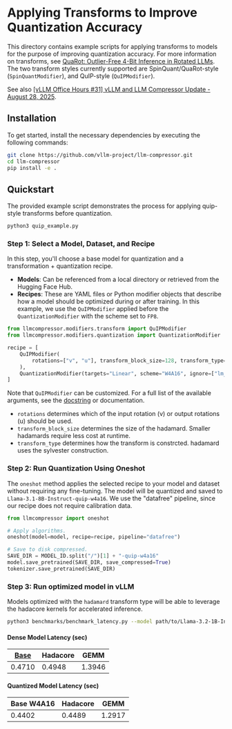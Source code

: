 # Applying Transforms to Improve Quantization Accuracy

This directory contains example scripts for applying transforms to models for the purpose of improving quantization accuracy. For more information on transforms, see [QuaRot: Outlier-Free 4-Bit Inference in Rotated LLMs](https://arxiv.org/abs/2404.00456). The two transform styles currently supported are SpinQuant/QuaRot-style (`SpinQuantModifier`), and QuIP-style (`QuIPModifier`).

See also [[vLLM Office Hours #31] vLLM and LLM Compressor Update - August 28, 2025](https://www.youtube.com/watch?v=WVenRmF4dPY&list=PLbMP1JcGBmSHxp4-lubU5WYmJ9YgAQcf3&index=3).

## Installation

To get started, install the necessary dependencies by executing the following commands:

```bash
git clone https://github.com/vllm-project/llm-compressor.git
cd llm-compressor
pip install -e .
```

## Quickstart

The provided example script demonstrates the process for applying quip-style transforms before quantization.

```bash
python3 quip_example.py
```

### Step 1: Select a Model, Dataset, and Recipe

In this step, you'll choose a base model for quantization and a transformation + quantization recipe.

- **Models**: Can be referenced from a local directory or retrieved from the Hugging Face Hub.
- **Recipes**: These are YAML files or Python modifier objects that describe how a model should be optimized during or after training. In this example, we use the `QuIPModifier` applied before the `QuantizationModifier` with the scheme set to `FP8`.

```python
from llmcompressor.modifiers.transform import QuIPModifier
from llmcompressor.modifiers.quantization import QuantizationModifier

recipe = [
    QuIPModifier(
        rotations=["v", "u"], transform_block_size=128, transform_type="hadamard"
    ),
    QuantizationModifier(targets="Linear", scheme="W4A16", ignore=["lm_head"]),
]
```

Note that `QuIPModifier` can be customized. For a full list of the available arguments, see the [docstring](/src/llmcompressor/modifiers/transform/spinquant/base.py) or documentation.

* `rotations` determines which of the input rotation (v) or output rotations (u) should be used.
* `transform_block_size` determines the size of the hadamard. Smaller hadamards require less cost at runtime.
* `transform_type` determines how the transform is constrcted. hadamard uses the sylvester construction.

### Step 2: Run Quantization Using Oneshot

The `oneshot` method applies the selected recipe to your model and dataset without requiring any fine-tuning. The model will be quantized and saved to `Llama-3.1-8B-Instruct-quip-w4a16`. We use the "datafree" pipeline, since our recipe does not require calibration data.

```python
from llmcompressor import oneshot

# Apply algorithms.
oneshot(model=model, recipe=recipe, pipeline="datafree")

# Save to disk compressed.
SAVE_DIR = MODEL_ID.split("/")[1] + "-quip-w4a16"
model.save_pretrained(SAVE_DIR, save_compressed=True)
tokenizer.save_pretrained(SAVE_DIR)
```

### Step 3: Run optimized model in vLLM
Models optimized with the `hadamard` transform type will be able to leverage the hadacore kernels for accelerated inference.

```bash
python3 benchmarks/benchmark_latency.py --model path/to/Llama-3.2-1B-Instruct-quip-w4a16
```

#### Dense Model Latency (sec) ####
| [Base](https://huggingface.co/meta-llama/Llama-3.2-1B-instruct) | Hadacore | GEMM |
| - | - | - |
| 0.4710 | 0.4948 | 1.3946 |

#### Quantized Model Latency (sec) ####
| Base W4A16 | Hadacore | GEMM |
| - | - | - |
| 0.4402 | 0.4489 | 1.2917 |